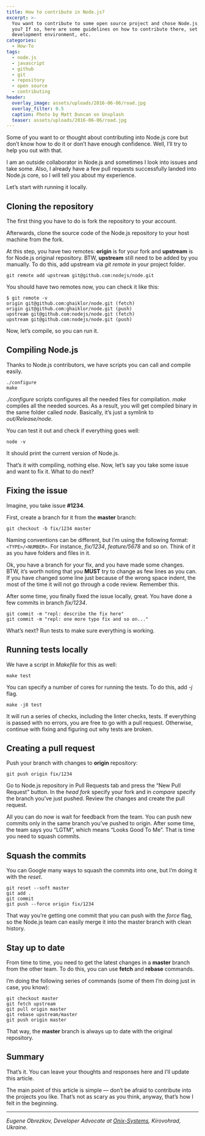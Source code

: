 ```yaml
---
title: How to contribute in Node.js?
excerpt: >-
  You want to contribute to some open source project and chose Node.js, don’t
  you? If so, here are some guidelines on how to contribute there, set up
  development environment, etc.
categories:
  - How-To
tags:
  - node.js
  - javascript
  - github
  - git
  - repository
  - open source
  - contributing
header:
  overlay_image: assets/uploads/2016-06-06/road.jpg
  overlay_filter: 0.5
  caption: Photo by Matt Duncan on Unsplash
  teaser: assets/uploads/2016-06-06/road.jpg
---
```


Some of you want to or thought about contributing into Node.js core but don’t
know how to do it or don’t have enough confidence. Well, I’ll try to help you
out with that.

I am an outside collaborator in Node.js and sometimes I look into issues and
take some. Also, I already have a few pull requests successfully landed into
Node.js core, so I will tell you about my experience.

Let’s start with running it locally.

## Cloning the repository

The first thing you have to do is fork the repository to your account.

Afterwards, clone the source code of the Node.js repository to your host machine
from the fork.

At this step, you have two remotes: **origin** is for your fork and **upstream**
is for Node.js original repository. BTW, **upstream** still need to be added by
you manually. To do this, add upstream via _git remote_ in your project folder.

```shell
git remote add upstream git@github.com:nodejs/node.git
```

You should have two remotes now, you can check it like this:

```shell
$ git remote -v
origin git@github.com:ghaiklor/node.git (fetch)
origin git@github.com:ghaiklor/node.git (push)
upstream git@github.com:nodejs/node.git (fetch)
upstream git@github.com:nodejs/node.git (push)
```

Now, let’s compile, so you can run it.

## Compiling Node.js

Thanks to Node.js contributors, we have scripts you can call and compile easily.

```shell
./configure
make
```

_./configure_ scripts configures all the needed files for compilation. _make_
compiles all the needed sources. As a result, you will get compiled binary in
the same folder called _node_. Basically, it’s just a symlink to
_out/Release/node_.

You can test it out and check if everything goes well:

```shell
node -v
```

It should print the current version of Node.js.

That’s it with compiling, nothing else. Now, let’s say you take some issue and
want to fix it. What to do next?

## Fixing the issue

Imagine, you take issue **#1234**.

First, create a branch for it from the **master** branch:

```shell
git checkout -b fix/1234 master
```

Naming conventions can be different, but I’m using the following format:
`<TYPE>/<NUMBER>`. For instance, _fix/1234_, _feature/5678_ and so on. Think of
it as you have folders and files in it.

Ok, you have a branch for your fix, and you have made some changes. BTW, it’s
worth noting that you **MUST** try to change as few lines as you can. If you
have changed some line just because of the wrong space indent, the most of the
time it will not go through a code review. Remember this.

After some time, you finally fixed the issue locally, great. You have done a few
commits in branch _fix/1234_.

```shell
git commit -m "repl: describe the fix here"
git commit -m "repl: one more typo fix and so on..."
```

What’s next? Run tests to make sure everything is working.

## Running tests locally

We have a script in _Makefile_ for this as well:

```shell
make test
```

You can specify a number of cores for running the tests. To do this, add _-j_
flag.

```shell
make -j8 test
```

It will run a series of checks, including the linter checks, tests. If
everything is passed with no errors, you are free to go with a pull request.
Otherwise, continue with fixing and figuring out why tests are broken.

## Creating a pull request

Push your branch with changes to **origin** repository:

```shell
git push origin fix/1234
```

Go to Node.js repository in Pull Requests tab and press the “New Pull Request”
button. In the _head fork_ specify your fork and in _compare_ specify the branch
you’ve just pushed. Review the changes and create the pull request.

All you can do now is wait for feedback from the team. You can push new commits
only in the same branch you’ve pushed to origin. After some time, the team says
you “LGTM”, which means “Looks Good To Me”. That is time you need to squash
commits.

## Squash the commits

You can Google many ways to squash the commits into one, but I’m doing it with
the _reset_.

```shell
git reset --soft master
git add .
git commit
git push --force origin fix/1234
```

That way you’re getting one commit that you can push with the _force_ flag, so
the Node.js team can easily merge it into the master branch with clean history.

## Stay up to date

From time to time, you need to get the latest changes in a **master** branch
from the other team. To do this, you can use **fetch** and **rebase** commands.

I’m doing the following series of commands (some of them I’m doing just in case,
you know):

```shell
git checkout master
git fetch upstream
git pull origin master
git rebase upstream/master
git push origin master
```

That way, the **master** branch is always up to date with the original
repository.

## Summary

That’s it. You can leave your thoughts and responses here and I’ll update this
article.

The main point of this article is simple — don’t be afraid to contribute into
the projects you like. That’s not as scary as you think, anyway, that’s how I
felt in the beginning.

---

_Eugene Obrezkov, Developer Advocate at
[Onix-Systems](https://onix-systems.com), Kirovohrad, Ukraine._
